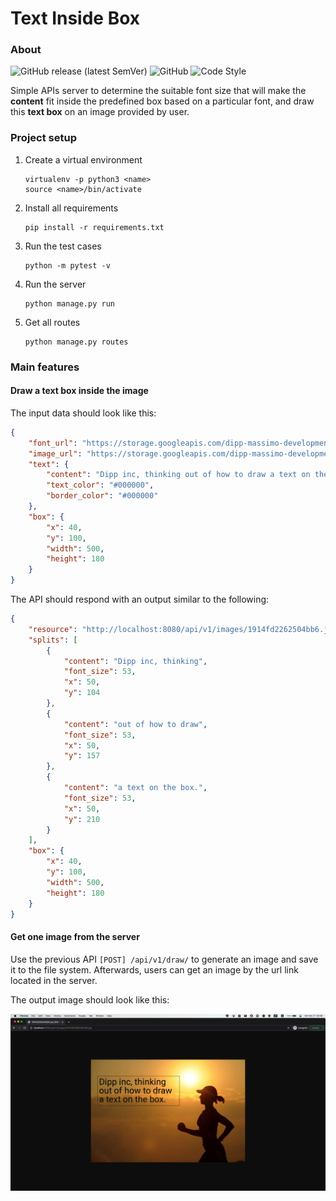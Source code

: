 # Text Inside Box

### About

![GitHub release (latest SemVer)](https://img.shields.io/github/v/release/hackerYM/text-inside-box)
![GitHub](https://img.shields.io/github/license/hackerYM/text-inside-box)
![Code Style](https://img.shields.io/badge/code%20style-flake8-000000.svg)

Simple APIs server to determine the suitable font size that will make the **content** fit inside 
the predefined box based on a particular font, and draw this **text box** on an image provided by user.

### Project setup

1. Create a virtual environment
    
    ```shell
    virtualenv -p python3 <name>
    source <name>/bin/activate
    ```

1. Install all requirements

    ```shell
    pip install -r requirements.txt
    ```
   
1. Run the test cases

    ```shell
    python -m pytest -v
    ```

1. Run the server

    ```shell
    python manage.py run
    ```
   
1. Get all routes

    ```shell
    python manage.py routes
    ```


### Main features

#### Draw a text box inside the image

The input data should look like this:

```json
{
    "font_url": "https://storage.googleapis.com/dipp-massimo-development-fonts/4f2cf2b6b99d96ca.ttf",
    "image_url": "https://storage.googleapis.com/dipp-massimo-development-images/1f1282fef735f349.jpg",
    "text": {
        "content": "Dipp inc, thinking out of how to draw a text on the box.",
        "text_color": "#000000",
        "border_color": "#000000"
    },
    "box": {
        "x": 40,
        "y": 100,
        "width": 500,
        "height": 180
    }
}
```

The API should respond with an output similar to the following:

```json
{
    "resource": "http://localhost:8080/api/v1/images/1914fd2262504bb6.jpg",
    "splits": [
        {
            "content": "Dipp inc, thinking",
            "font_size": 53,
            "x": 50,
            "y": 104
        },
        {
            "content": "out of how to draw",
            "font_size": 53,
            "x": 50,
            "y": 157
        },
        {
            "content": "a text on the box.",
            "font_size": 53,
            "x": 50,
            "y": 210
        }
    ],
    "box": {
        "x": 40,
        "y": 100,
        "width": 500,
        "height": 180
    }
}
```


#### Get one image from the server

Use the previous API `[POST] /api/v1/draw/` to generate an image and save it to the file system.
Afterwards, users can get an image by the url link located in the server.

The output image should look like this:

![Output](images/sample.png)
